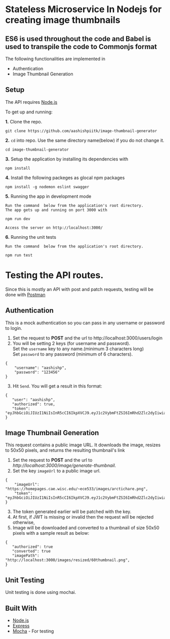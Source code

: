 # Stateless Microservice In Nodejs for creating image thumbnails

## ES6 is used throughout the code and Babel is used to transpile the code to Commonjs format

The following functionalities are implemented in

- Authentication
- Image Thumbnail Generation

## Setup

The API requires [Node.js](https://nodejs.org/en/download/)

To get up and running:

**1.** Clone the repo.

```
git clone https://github.com/aashishpiitk/image-thumbnail-generator
```

**2.** `cd` into repo. Use the same directory name(below) if you do not change it.

```
cd image-thumbnail-generator
```

**3.** Setup the application by installing its dependencies with

```
npm install
```

**4.** Install the following packeges as glocal npm packages

```
npm install -g nodemon eslint swagger
```

**5.** Running the app in development mode

```
Run the command  below from the application's root directory.
The app gets up and running on port 3000 with

npm run dev

Access the server on http://localhost:3000/
```

**6.** Running the unit tests

```
Run the command  below from the application's root directory.

npm run test
```

# Testing the API routes.

Since this is mostly an API with post and patch requests, testing will be done with [Postman](https://www.getpostman.com/)

## Authentication

This is a mock authentication so you can pass in any username or password to login.

1.  Set the request to **POST** and the url to http://localhost:3000/users/login
2.  You will be setting 2 keys (for username and password). <br>
    Set the `username` key to any name.(minimum 3 characters long) <br>
    Set `password` to any password (minimum of 6 characters).

```
{
    "username": "aashishp",
    "password": "123456"
}
```

3.  Hit `Send`. You will get a result in this format:

```
{
   "user": "aashishp",
   "authorized": true,
   "token": "eyJhbGciOiJIUzI1NiIsInR5cCI6IkpXVCJ9.eyJ1c2VybmFtZSI6ImRhd2Zlc2dyIiwiaWF0IjoxNTQ5MTI2OTgwLCJleHAiOjE1NDkxMzA1ODB9.ywbMXejRhwsxg9A3QRcgPbh7bq2DnPBNTL3h2yIpaiM"
}
```

## Image Thumbnail Generation

This request contains a public image URL. It downloads the image, resizes to 50x50 pixels, and returns the resulting thumbnail's link

1.  Set the request to **POST** and the url to _http://localhost:3000/image/generate-thumbnail_.
2.  Set the key `imageUrl` to a public image url.

```
{
    "imageUrl": "https://homepages.cae.wisc.edu/~ece533/images/arctichare.png",
    "token": "eyJhbGciOiJIUzI1NiIsInR5cCI6IkpXVCJ9.eyJ1c2VybmFtZSI6ImRhd2Zlc2dyIiwiaWF0IjoxNTQ5MTI2OTgwLCJleHAiOjE1NDkxMzA1ODB9.ywbMXejRhwsxg9A3QRcgPbh7bq2DnPBNTL3h2yIpaiM"
}
```

3.  The token generated earlier will be patched with the key.
4.  At first, if JWT is missing or invalid then the request will be rejected otherwise,
5.  Image will be downloaded and converted to a thumbnail of size 50x50 pixels with a sample result as below:

```
{
   "authorized": true
   "converted": true
   "imagePath": "http://localhost:3000/images/resized/60thumbnail.png",
}
```

## Unit Testing

Unit testing is done using mochai.

## Built With

- [Node.js](https://nodejs.org)
- [Express](https://expressjs.com/)
- [Mocha](https://mochajs.org/) - For testing
